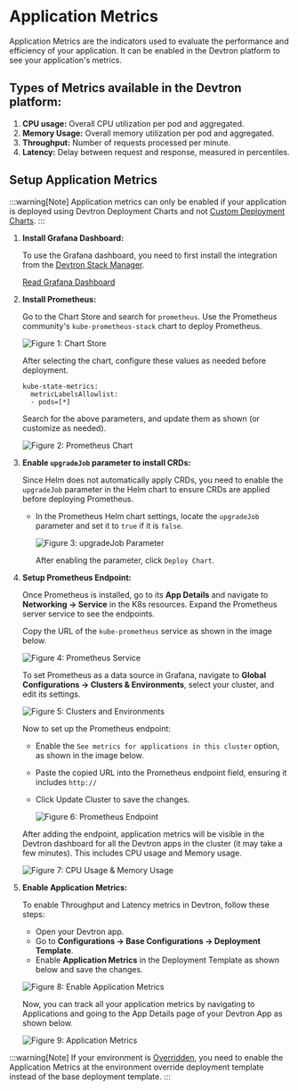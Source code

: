 # Application Metrics

Application Metrics are the indicators used to evaluate the performance and efficiency of your application. It can be enabled in the Devtron platform to see your application's metrics.

## Types of Metrics available in the Devtron platform:

1. **CPU usage:** Overall CPU utilization per pod and aggregated.
2. **Memory Usage:** Overall memory utilization per pod and aggregated.
3. **Throughput:** Number of requests processed per minute.
4. **Latency:** Delay between request and response, measured in percentiles.

## Setup Application Metrics

:::warning[Note]
Application metrics can only be enabled if your application is deployed using Devtron Deployment Charts and not [Custom Deployment Charts](../global-configurations/deployment-charts.md).
:::

1. **Install Grafana Dashboard:**

    To use the Grafana dashboard, you need to first install the integration from the [Devtron Stack Manager](../integrations/README.md).

    [Read Grafana Dashboard](../integrations/grafana.md)


2. **Install Prometheus:**

    Go to the Chart Store and search for `prometheus`. Use the Prometheus community's `kube-prometheus-stack` chart to deploy Prometheus.

    ![Figure 1: Chart Store](https://devtron-public-asset.s3.us-east-2.amazonaws.com/images/creating-application/app-metrics/app2.jpg)

    After selecting the chart, configure these values as needed before deployment.

    ```
    kube-state-metrics:
	  metricLabelsAllowlist:
	  - pods=[*]
    ```

    Search for the above parameters, and update them as shown (or customize as needed).

    ![Figure 2: Prometheus Chart](https://devtron-public-asset.s3.us-east-2.amazonaws.com/images/creating-application/app-metrics/app3.jpg)

3. **Enable `upgradeJob` parameter to install CRDs:**

   Since Helm does not automatically apply CRDs, you need to enable the `upgradeJob` parameter in the Helm chart to ensure CRDs are applied before deploying Prometheus.

    - In the Prometheus Helm chart settings, locate the `upgradeJob` parameter and set it to `true` if it is `false`.

       ![Figure 3: upgradeJob Parameter](https://devtron-public-asset.s3.us-east-2.amazonaws.com/images/creating-application/app-metrics/app-new2.jpg)

     	After enabling the parameter, click `Deploy Chart`.

4. **Setup Prometheus Endpoint:**

    Once Prometheus is installed, go to its **App Details** and navigate to **Networking → Service** in the K8s resources. Expand the Prometheus server service to see the endpoints.

    Copy the URL of the `kube-prometheus` service as shown in the image below.

    ![Figure 4: Prometheus Service](https://devtron-public-asset.s3.us-east-2.amazonaws.com/images/creating-application/app-metrics/app4.jpg)

    To set Prometheus as a data source in Grafana, navigate to **Global Configurations → Clusters & Environments**, select your cluster, and edit its settings.

    ![Figure 5: Clusters and Environments](https://devtron-public-asset.s3.us-east-2.amazonaws.com/images/creating-application/app-metrics/app5.jpg)

    Now to set up the Prometheus endpoint:
    - Enable the `See metrics for applications in this cluster` option, as shown in the image below.
    - Paste the copied URL into the Prometheus endpoint field, ensuring it includes `http://`
    - Click Update Cluster to save the changes.

    	![Figure 6: Prometheus Endpoint](https://devtron-public-asset.s3.us-east-2.amazonaws.com/images/creating-application/app-metrics/app6.jpg)

    After adding the endpoint, application metrics will be visible in the Devtron dashboard for all the Devtron apps in the cluster (it may take a few minutes). This includes CPU usage and Memory usage.

	![Figure 7: CPU Usage & Memory Usage](https://devtron-public-asset.s3.us-east-2.amazonaws.com/images/creating-application/app-metrics/app7.jpg)

5. **Enable Application Metrics:**

    To enable Throughput and Latency metrics in Devtron, follow these steps:
      - Open your Devtron app.
      - Go to **Configurations → Base Configurations → Deployment Template**.
      - Enable **Application Metrics** in the Deployment Template as shown below and save the changes.

	![Figure 8: Enable Application Metrics](https://devtron-public-asset.s3.us-east-2.amazonaws.com/images/creating-application/app-metrics/app8.jpg)

	Now, you can track all your application metrics by navigating to Applications and going to the App Details page of your Devtron App as shown below.

	![Figure 9: Application Metrics](https://devtron-public-asset.s3.us-east-2.amazonaws.com/images/creating-application/app-metrics/app-new3.jpg)

:::warning[Note]
If your environment is [Overridden](../creating-application/environment-overrides.md), you need to enable the Application Metrics at the environment override deployment template instead of the base deployment template.
:::
